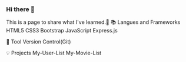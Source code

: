 ### Hi there 👋
This is a page to share what I've learned.🙌 
📚 Langues and Frameworks
HTML5
CSS3
Bootstrap
JavaScript
Express.js

🔧 Tool
Version Control(Git)

💡 Projects
My-User-List
My-Movie-List
<!--
**learnpytest/learnpytest** is a ✨ _special_ ✨ repository because its `README.md` (this file) appears on your GitHub profile.

Here are some ideas to get you started:

- 🔭 I’m currently working on ...
- 🌱 I’m currently learning ...
- 👯 I’m looking to collaborate on ...
- 🤔 I’m looking for help with ...
- 💬 Ask me about ...
- 📫 How to reach me: ...
- 😄 Pronouns: ...
- ⚡ Fun fact: ...
-->
